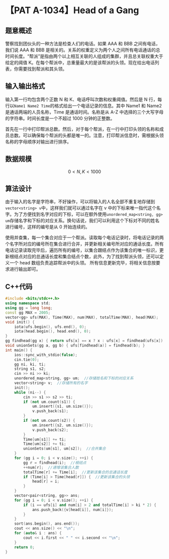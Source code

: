 # 【PAT A-1034】Head of a Gang

## 题意概述

警察找到团伙头的一种方法是检查人们的电话。如果 AAA 和 BBB 之间有电话，我们说 AAA 和 BBB 是相关的。关系的权重定义为两个人之间所有电话通话的总时间长度。“帮派”是指由两个以上相互关联的人组成的集群，并且总关联权重大于给定的阈值 K。在每个帮派中，总重量最大的是该帮派的头领。现在给出电话列表，你需要找到帮派和其头领。

## 输入输出格式

输入第一行均包含两个正数 N 和 K、电话呼叫次数和权重阈值。然后是 N 行，每行以`Name1 Name2 Time`的格式给出一个电话记录的信息。其中 Name1 和 Name2 是通话两端的人员名称，Time 是通话时间。名称是从 A-Z 中选择的三个大写字母的字符串。时间长度是一个不超过 1000 分钟的正整数。

首先在一行中打印帮派总数。然后，对于每个帮派，在一行中打印头领的名称和成员总数。可以确保每个帮派的头都是唯一的。注意，打印帮派信息时，需根据头领名称的字母顺序对输出进行排序。

## 数据规模

$$0<N,K<1000$$

## 算法设计

由于输入的名字是字符串，不好操作，可以将输入的人名全部不重复地存储到`vector<string> v`中，这样我们就可以通过名字在 v 中的下标来唯一指代这个名字。为了方便找到名字对应的下标，可以在额外使用`unordered_map<string, gg> um`存储名字和下标的对应关系。换句话说，我们可以利用这个下标对不同的姓名进行编号，这样的编号是从 0 开始连续的。

使用并查集，每一个集合对应于一个帮派。读取每个电话记录时，将电话记录的两个名字所对应的编号所在集合进行合并，并更新相关编号所对应的通话长度。所有电话记录读取完毕后，遍历所有的编号，以集合跟结点作为该集合的唯一标识，更新根结点对应的总通话长度和集合结点个数，此外，为了找到帮派头领，还可以定义一个 head 数组负责追踪帮派中的头领。
所有信息更新完毕，将相关信息按要求进行输出即可。

## C++代码

```cpp
#include <bits/stdc++.h>
using namespace std;
using gg = long long;
const gg MAX = 2005;
vector<gg> ufs(MAX), Time(MAX), num(MAX), totalTime(MAX), head(MAX);
void init() {
    iota(ufs.begin(), ufs.end(), 0);
    iota(head.begin(), head.end(), 0);
}
gg findhead(gg x) { return ufs[x] == x ? x : ufs[x] = findhead(ufs[x]); }
void unionSets(gg a, gg b) { ufs[findhead(a)] = findhead(b); }
int main() {
    ios::sync_with_stdio(false);
    cin.tie(0);
    gg ni, ki, ti;
    string s1, s2;
    cin >> ni >> ki;
    unordered_map<string, gg> um;  //存储姓名和下标的对应关系
    vector<string> v;  //存储所有的名字
    init();
    while (ni--) {
        cin >> s1 >> s2 >> ti;
        if (not um.count(s1)) {
            um.insert({s1, um.size()});
            v.push_back(s1);
        }
        if (not um.count(s2)) {
            um.insert({s2, um.size()});
            v.push_back(s2);
        }
        Time[um[s1]] += ti;
        Time[um[s2]] += ti;
        unionSets(um[s1], um[s2]);  //合并集合
    }
    for (gg i = 0; i < v.size(); ++i) {
        gg r = findhead(i);  //根结点
        ++num[r];  //递增该集合人数
        totalTime[r] += Time[i];  //更新该集合的总通话长度
        if (Time[i] > Time[head[r]]) {  //更新该集合的头领
            head[r] = i;
        }
    }
    vector<pair<string, gg>> ans;
    for (gg i = 0; i < v.size(); ++i) {
        if (i == ufs[i] and num[i] > 2 and totalTime[i] > ki * 2) {
            ans.push_back({v[head[i]], num[i]});
        }
    }
    sort(ans.begin(), ans.end());
    cout << ans.size() << "\n";
    for (auto& i : ans) {
        cout << i.first << " " << i.second << "\n";
    }
    return 0;
}
```
